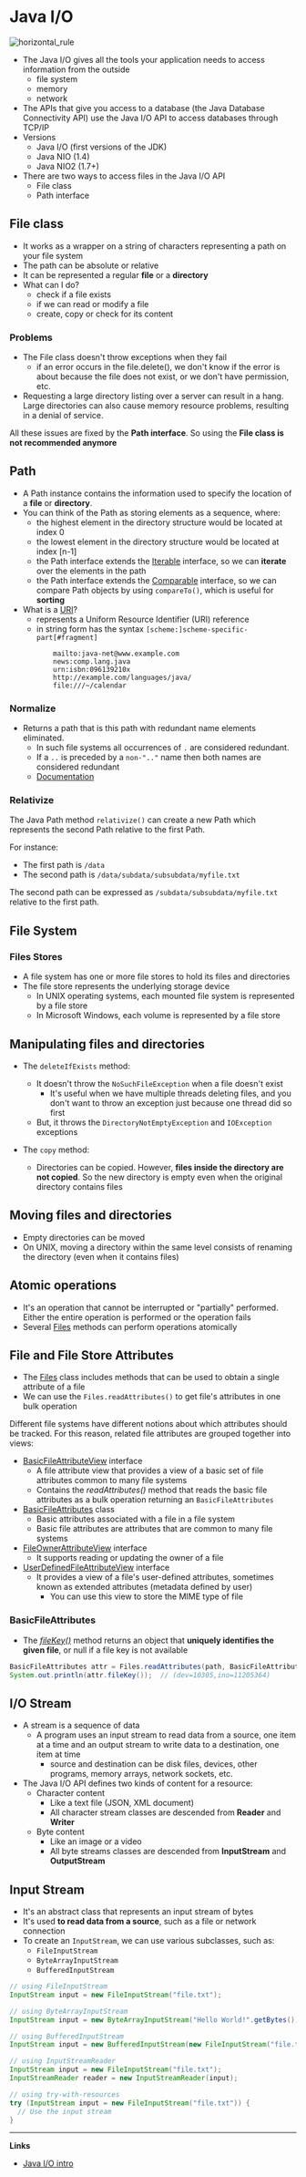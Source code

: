 # Java I/O
![horizontal_rule](../resources/horizontal_rule.png)

- The Java I/O gives all the tools your application needs to access information from the outside
  - file system
  - memory
  - network
- The APIs that give you access to a database (the Java Database Connectivity API) use the Java I/O API to access databases through TCP/IP
- Versions
  - Java I/O (first versions of the JDK)
  - Java NIO (1.4)
  - Java NIO2 (1.7+)
- There are two ways to access files in the Java I/O API
    - File class
    - Path interface

## File class
- It works as a wrapper on a string of characters representing a path on your file system
- The path can be absolute or relative
- It can be represented a regular **file** or a **directory**
- What can I do?
    - check if a file exists
    - if we can read or modify a file
    - create, copy or check for its content

### Problems
- The File class doesn't throw exceptions when they fail
  - if an error occurs in the file.delete(), we don't know if the error is about because the file does not exist, or we don't have permission, etc.
- Requesting a large directory listing over a server can result in a hang. Large directories can also cause memory resource problems, resulting in a denial of service.

All these issues are fixed by the **Path interface**. So using the **File class is not recommended anymore**

## Path
- A Path instance contains the information used to specify the location of a **file** or **directory**.
- You can think of the Path as storing elements as a sequence, where:
  - the highest element in the directory structure would be located at index 0
  - the lowest element in the directory structure would be located at index [n-1]
  - the Path interface extends the [Iterable](https://docs.oracle.com/en/java/javase/22/docs/api/java.base/java/lang/Iterable.html) interface, so we can **iterate** over the elements in the path
  - the Path interface extends the [Comparable](https://docs.oracle.com/en/java/javase/22/docs/api/java.base/java/lang/Comparable.html) interface, so we can compare Path objects by using `compareTo()`, which is useful for **sorting**
- What is a [URI](https://docs.oracle.com/en/java/javase/22/docs/api/java.base/java/net/URI.html)?
  - represents a Uniform Resource Identifier (URI) reference
  - in string form has the syntax `[scheme:]scheme-specific-part[#fragment]`
    ``` 
        mailto:java-net@www.example.com
        news:comp.lang.java
        urn:isbn:096139210x
        http://example.com/languages/java/
        file:///~/calendar 
      ```

### Normalize
- Returns a path that is this path with redundant name elements eliminated.
  - In such file systems all occurrences of `.` are considered redundant.
  - If a `..` is preceded by a `non-".."` name then both names are considered redundant
  - [Documentation](https://docs.oracle.com/en/java/javase/22/docs/api/java.base/java/nio/file/Path.html#normalize())

### Relativize
The Java Path method `relativize()` can create a new Path which represents the second Path relative to the first Path.

For instance:
- The first path is `/data`
- The second path is `/data/subdata/subsubdata/myfile.txt`

The second path can be expressed as `/subdata/subsubdata/myfile.txt` relative to the first path.

## File System
### Files Stores
- A file system has one or more file stores to hold its files and directories
- The file store represents the underlying storage device
  - In UNIX operating systems, each mounted file system is represented by a file store
  - In Microsoft Windows, each volume is represented by a file store

## Manipulating files and directories
- The `deleteIfExists` method: 
  - It doesn't throw the `NoSuchFileException` when a file doesn't exist
    - It's useful when we have multiple threads deleting files, and you don't want to throw an exception just because one thread did so first
  - But, it throws the `DirectoryNotEmptyException` and `IOException` exceptions

- The `copy` method:
  - Directories can be copied. However, **files inside the directory are not copied**. So the new directory is empty even when the original directory contains files

## Moving files and directories
- Empty directories can be moved
- On UNIX, moving a directory within the same level consists of renaming the directory (even when it contains files)

## Atomic operations
- It's an operation that cannot be interrupted or "partially" performed. Either the entire operation is performed or the operation fails
- Several [Files](https://docs.oracle.com/en/java/javase/22/docs/api/java.base/java/nio/file/Files.html) methods can perform operations atomically

## File and File Store Attributes
- The [Files](https://docs.oracle.com/en/java/javase/22/docs/api/java.base/java/nio/file/Files.html) class includes methods that can be used to obtain a single attribute of a file
- We can use the `Files.readAttributes()` to get file's attributes in one bulk operation 

Different file systems have different notions about which attributes should be tracked. For this reason, related file attributes are grouped together into views:
- [BasicFileAttributeView](https://docs.oracle.com/en/java/javase/22/docs/api/java.base/java/nio/file/attribute/BasicFileAttributeView.html) interface
  - A file attribute view that provides a view of a basic set of file attributes common to many file systems
  - Contains the _readAttributes()_ method that reads the basic file attributes as a bulk operation returning an `BasicFileAttributes`
- [BasicFileAttributes](https://docs.oracle.com/en/java/javase/22/docs/api/java.base/java/nio/file/attribute/BasicFileAttributes.html) class
  - Basic attributes associated with a file in a file system 
  - Basic file attributes are attributes that are common to many file systems
- [FileOwnerAttributeView](https://docs.oracle.com/en/java/javase/22/docs/api/java.base/java/nio/file/attribute/FileOwnerAttributeView.html) interface
  - It supports reading or updating the owner of a file
- [UserDefinedFileAttributeView](https://docs.oracle.com/en/java/javase/22/docs/api/java.base/java/nio/file/attribute/UserDefinedFileAttributeView.html) interface
  - It provides a view of a file's user-defined attributes, sometimes known as extended attributes (metadata defined by user)
    - You can use this view to store the MIME type of file

### BasicFileAttributes
- The [_fileKey()_](https://docs.oracle.com/en/java/javase/22/docs/api/java.base/java/nio/file/attribute/BasicFileAttributes.html#fileKey()) method returns an object that **uniquely identifies the given file**, or null if a file key is not available
```java
BasicFileAttributes attr = Files.readAttributes(path, BasicFileAttributes.class);
System.out.println(attr.fileKey());  // (dev=10305,ino=11205364)
```

## I/O Stream
- A stream is a sequence of data
    - A program uses an input stream to read data from a source, one item at a time and an output stream to write data to a destination, one item at time
        - source and destination can be disk files, devices, other programs, memory arrays, network sockets, etc.
- The Java I/O API defines two kinds of content for a resource:
    - Character content
        - Like a text file (JSON, XML document)
        - All character stream classes are descended from **Reader** and **Writer**
    - Byte content
        - Like an image or a video
        - All byte streams classes are descended from **InputStream** and **OutputStream**

## Input Stream
- It's an abstract class that represents an input stream of bytes
- It's used **to read data from a source**, such as a file or network connection
- To create an `InputStream`, we can use various subclasses, such as:
  - `FileInputStream`
  - `ByteArrayInputStream`
  - `BufferedInputStream`

```java
// using FileInputStream
InputStream input = new FileInputStream("file.txt");

// using ByteArrayInputStream
InputStream input = new ByteArrayInputStream("Hello World!".getBytes());

// using BufferedInputStream
InputStream input = new BufferedInputStream(new FileInputStream("file.txt"));

// using InputStreamReader
InputStream input = new FileInputStream("file.txt");
InputStreamReader reader = new InputStreamReader(input);

// using try-with-resources
try (InputStream input = new FileInputStream("file.txt")) {
  // Use the input stream
}
```

---
**Links**
- [Java I/O intro](https://dev.java/learn/java-io/intro/)
